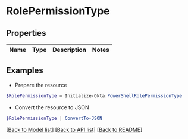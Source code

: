 # RolePermissionType
## Properties

Name | Type | Description | Notes
------------ | ------------- | ------------- | -------------

## Examples

- Prepare the resource
```powershell
$RolePermissionType = Initialize-Okta.PowerShellRolePermissionType 
```

- Convert the resource to JSON
```powershell
$RolePermissionType | ConvertTo-JSON
```

[[Back to Model list]](../README.md#documentation-for-models) [[Back to API list]](../README.md#documentation-for-api-endpoints) [[Back to README]](../README.md)

